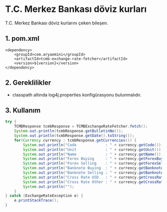 # T.C. Merkez Bankası döviz kurları

T.C. Merkez Bankası döviz kurlarını çeken bileşen.

## 1. pom.xml

    <dependency>
        <groupId>com.aryaemini</groupId>
        <artifactId>tcmb-exchange-rate-fetcher</artifactId>
        <version>${version}</version>
    </dependency>


## 2. Gereklilikler
* classpath altında log4j.properties konfigürasyonu bulunmalıdır.

## 3. Kullanım
```java
try {
    TCMBResponse tcmbResponse = TCMBExchangeRateFetcher.fetch();
    System.out.println(tcmbResponse.getBulletinNo());
    System.out.println(tcmbResponse.getDate().toString());
    for(Currency currency : tcmbResponse.getCurrencies()) {
        System.out.println("Code             : " + currency.getCode());
        System.out.println("Unit             : " + currency.getUnit());
        System.out.println("Name             : " + currency.getName());
        System.out.println("Forex Buying     : " + currency.getForexBuying());
        System.out.println("Forex Selling    : " + currency.getForexSelling());
        System.out.println("Banknote Buying  : " + currency.getBanknoteBuying());
        System.out.println("Banknote Selling : " + currency.getBanknoteSelling());
        System.out.println("Cross Rate USD   : " + currency.getCrossRateUsd());
        System.out.println("Cross Rate Other : " + currency.getCrossRateOther());
        System.out.println("");
    }
} catch (ExchangeRateException e) {
    e.printStackTrace();
}
```
